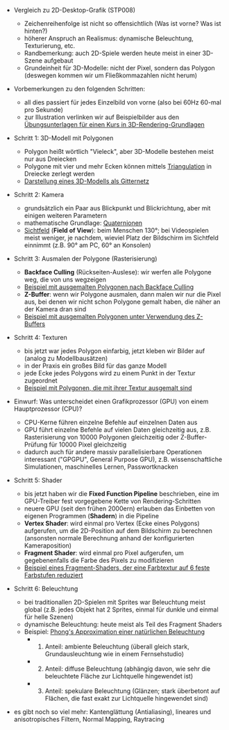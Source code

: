- Vergleich zu 2D-Desktop-Grafik (STP008)
    - Zeichenreihenfolge ist nicht so offensichtlich (Was ist vorne? Was ist hinten?)
    - höherer Anspruch an Realismus: dynamische Beleuchtung, Texturierung, etc.
    - Randbemerkung: auch 2D-Spiele werden heute meist in einer 3D-Szene aufgebaut
    - Grundeinheit für 3D-Modelle: nicht der Pixel, sondern das Polygon (deswegen kommen wir um Fließkommazahlen nicht herum)

- Vorbemerkungen zu den folgenden Schritten:
    - all dies passiert für jedes Einzelbild von vorne (also bei 60Hz 60-mal pro Sekunde)
    - zur Illustration verlinken wir auf Beispielbilder aus den [Übungsunterlagen für einen Kurs in 3D-Rendering-Grundlagen](https://github.com/ssloy/tinyrenderer/wiki/Lesson-0:-getting-started )

- Schritt 1: 3D-Modell mit Polygonen
    - Polygon heißt wörtlich "Vieleck", aber 3D-Modelle bestehen meist nur aus Dreiecken
    - Polygone mit vier und mehr Ecken können mittels [Triangulation](https://de.wikipedia.org/wiki/Triangulation_(Fl%C3%A4che) ) in Dreiecke zerlegt werden
    - [Darstellung eines 3D-Modells als Gitternetz](https://raw.githubusercontent.com/ssloy/tinyrenderer/gh-pages/img/01-bresenham/5da6818190.png )

- Schritt 2: Kamera
    - grundsätzlich ein Paar aus Blickpunkt und Blickrichtung, aber mit einigen weiteren Parametern
    - mathematische Grundlage: [Quaternionen](https://de.wikipedia.org/wiki/Quaternion )
    - [Sichtfeld](https://de.wikipedia.org/wiki/Sichtfeld ) (**Field of View**): beim Menschen 130°; bei Videospielen meist weniger, je nachdem, wieviel Platz der Bildschirm im Sichtfeld einnimmt (z.B. 90° am PC, 60° an Konsolen)

- Schritt 3: Ausmalen der Polygone (Rasterisierung)
    - **Backface Culling** (Rückseiten-Auslese): wir werfen alle Polygone weg, die von uns wegzeigen
    - [Beispiel mit ausgemalten Polygonen nach Backface Culling](https://raw.githubusercontent.com/ssloy/tinyrenderer/gh-pages/img/02-triangle/d5223f9b93.png )
    - **Z-Buffer**: wenn wir Polygone ausmalen, dann malen wir nur die Pixel aus, bei denen wir nicht schon Polygone gemalt haben, die näher an der Kamera dran sind
    - [Beispiel mit ausgemalten Polygonen unter Verwendung des Z-Buffers](https://raw.githubusercontent.com/ssloy/tinyrenderer/gh-pages/img/03-zbuffer/f93a1fc1cbaebb9c4670ae0003e62947.png )

- Schritt 4: Texturen
    - bis jetzt war jedes Polygon einfarbig, jetzt kleben wir Bilder auf (analog zu Modellbausätzen)
    - in der Praxis ein großes Bild für das ganze Modell
    - jede Ecke jedes Polygons wird zu einem Punkt in der Textur zugeordnet
    - [Beispiel mit Polygonen, die mit ihrer Textur ausgemalt sind](https://raw.githubusercontent.com/ssloy/tinyrenderer/gh-pages/img/03-zbuffer/73714966ad4a4377b8c4df60bef03777.png )

- Einwurf: Was unterscheidet einen Grafikprozessor (GPU) von einem Hauptprozessor (CPU)?
    - CPU-Kerne führen einzelne Befehle auf einzelnen Daten aus
    - GPU führt einzelne Befehle auf vielen Daten gleichzeitig aus, z.B. Rasterisierung von 10000 Polygonen gleichzeitig oder Z-Buffer-Prüfung für 10000 Pixel gleichzeitig
    - dadurch auch für andere massiv parallelisierbare Operationen interessant ("GPGPU", General Purpose GPU), z.B. wissenschaftliche Simulationen, maschinelles Lernen, Passwortknacken

- Schritt 5: Shader
    - bis jetzt haben wir die **Fixed Function Pipeline** beschrieben, eine im GPU-Treiber fest vorgegebene Kette von Rendering-Schritten
    - neuere GPU (seit den frühen 2000ern) erlauben das Einbetten von eigenen Programmen (**Shadern**) in die Pipeline
    - **Vertex Shader**: wird einmal pro Vertex (Ecke eines Polygons) aufgerufen, um die 2D-Position auf dem Bildschirm zu berechnen (ansonsten normale Berechnung anhand der konfigurierten Kameraposition)
    - **Fragment Shader**: wird einmal pro Pixel aufgerufen, um gegebenenfalls die Farbe des Pixels zu modifizieren
    - [Beispiel eines Fragment-Shaders, der eine Farbtextur auf 6 feste Farbstufen reduziert](https://raw.githubusercontent.com/ssloy/tinyrenderer/gh-pages/img/06-shaders/f2bf83c5994b9051aaba499cb05e65bf.png )

- Schritt 6: Beleuchtung
    - bei traditionallen 2D-Spielen mit Sprites war Beleuchtung meist global (z.B. jedes Objekt hat 2 Sprites, einmal für dunkle und einmal für helle Szenen)
    - dynamische Beleuchtung: heute meist als Teil des Fragment Shaders
    - Beispiel: [Phong's Approximation einer natürlichen Beleuchtung](https://raw.githubusercontent.com/ssloy/tinyrenderer/gh-pages/img/06-shaders/e3720a5dfedc49edb0bf70f8bc64204a.png)
        - 1. Anteil: ambiente Beleuchtung (überall gleich stark, Grundausleuchtung wie in einem Fernsehstudio)
        - 2. Anteil: diffuse Beleuchtung (abhängig davon, wie sehr die beleuchtete Fläche zur Lichtquelle hingewendet ist)
        - 3. Anteil: spekulare Beleuchtung (Glänzen; stark überbetont auf Flächen, die fast exakt zur Lichtquelle hingewendet sind)

- es gibt noch so viel mehr: Kantenglättung (Antialiasing), lineares und anisotropisches Filtern, Normal Mapping, Raytracing
